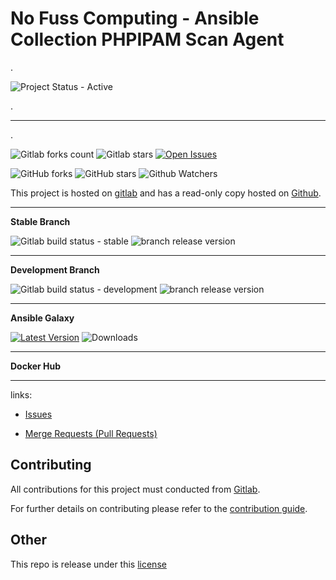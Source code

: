 
# No Fuss Computing - Ansible Collection PHPIPAM Scan Agent

.

![Project Status - Active](https://img.shields.io/badge/Project%20Status-Active-green?logo=gitlab&style=plastic) 

.

----
.

![Gitlab forks count](https://img.shields.io/badge/dynamic/json?label=Forks&query=%24.forks_count&url=https%3A%2F%2Fgitlab.com%2Fapi%2Fv4%2Fprojects%2F55052132%2F&color=ff782e&logo=gitlab&style=plastic) ![Gitlab stars](https://img.shields.io/badge/dynamic/json?label=Stars&query=%24.star_count&url=https%3A%2F%2Fgitlab.com%2Fapi%2Fv4%2Fprojects%2F55052132%2F&color=ff782e&logo=gitlab&style=plastic) [![Open Issues](https://img.shields.io/badge/dynamic/json?color=ff782e&logo=gitlab&style=plastic&label=Open%20Issues&query=%24.statistics.counts.opened&url=https%3A%2F%2Fgitlab.com%2Fapi%2Fv4%2Fprojects%2F55052132%2Fissues_statistics)](https://gitlab.com/nofusscomputing/projects/ansible/collections/phpipam_scan_agent/-/issues)


![GitHub forks](https://img.shields.io/github/forks/NofussComputing/ansible_collection_phpipam_scan_agent?logo=github&style=plastic&color=000000&labell=Forks) ![GitHub stars](https://img.shields.io/github/stars/NofussComputing/ansible_collection_phpipam_scan_agent?color=000000&logo=github&style=plastic) ![Github Watchers](https://img.shields.io/github/watchers/NofussComputing/ansible_collection_phpipam_scan_agent?color=000000&label=Watchers&logo=github&style=plastic)


This project is hosted on [gitlab](https://gitlab.com/nofusscomputing/projects/ansible/collections/phpipam_scan_agent) and has a read-only copy hosted on [Github](https://github.com/NofussComputing/ansible_collection_phpipam_scan_agent).

----

**Stable Branch**

![Gitlab build status - stable](https://img.shields.io/badge/dynamic/json?color=ff782e&label=Build&query=0.status&url=https%3A%2F%2Fgitlab.com%2Fapi%2Fv4%2Fprojects%2F55052132%2Fpipelines%3Fref%3Dmaster&logo=gitlab&style=plastic) ![branch release version](https://img.shields.io/badge/dynamic/yaml?color=ff782e&logo=gitlab&style=plastic&label=Release&query=%24.commitizen.version&url=https%3A//gitlab.com/nofusscomputing/projects/ansible/collections/phpipam_scan_agent%2F-%2Fraw%2Fmaster%2F.cz.yaml) 

----

**Development Branch** 

![Gitlab build status - development](https://img.shields.io/badge/dynamic/json?color=ff782e&label=Build&query=0.status&url=https%3A%2F%2Fgitlab.com%2Fapi%2Fv4%2Fprojects%2F55052132%2Fpipelines%3Fref%3Ddevelopment&logo=gitlab&style=plastic) ![branch release version](https://img.shields.io/badge/dynamic/yaml?color=ff782e&logo=gitlab&style=plastic&label=Release&query=%24.commitizen.version&url=https%3A//gitlab.com/nofusscomputing/projects/ansible/collections/phpipam_scan_agent%2F-%2Fraw%2Fdevelopment%2F.cz.yaml)

----

**Ansible Galaxy**

[![Latest Version](https://img.shields.io/badge/dynamic/json?url=https%3A%2F%2Fgalaxy.ansible.com%2Fapi%2Fv3%2Fplugin%2Fansible%2Fcontent%2Fpublished%2Fcollections%2Findex%2Fnofusscomputing%2Fphp_scan_agent%2F&query=%24.highest_version.version&style=plastic&logo=ansible&logoColor=white&label=Latest%20Release&labelColor=black&color=cyan)](https://galaxy.ansible.com/ui/repo/published/nofusscomputing/ci_test_collection/)
![Downloads](https://img.shields.io/badge/dynamic/json?url=https%3A%2F%2Fgalaxy.ansible.com%2Fapi%2Fv3%2Fplugin%2Fansible%2Fcontent%2Fpublished%2Fcollections%2Findex%2Fnofusscomputing%2Fphp_scan_agent%2F&query=%24.download_count&style=plastic&logo=ansible&logoColor=white&label=Downloads&labelColor=black&color=cyan)

----

**Docker Hub**



----

links:

- [Issues](https://gitlab.com/nofusscomputing/projects/ansible/collections/phpipam_scan_agent/-/issues)

- [Merge Requests (Pull Requests)](https://gitlab.com/nofusscomputing/projects/ansible/collections/phpipam_scan_agent/-/merge_requests)



## Contributing
All contributions for this project must conducted from [Gitlab](https://gitlab.com/nofusscomputing/projects/ansible/collections/phpipam_scan_agent).

For further details on contributing please refer to the [contribution guide](CONTRIBUTING.md).


## Other

This repo is release under this [license](LICENSE)

